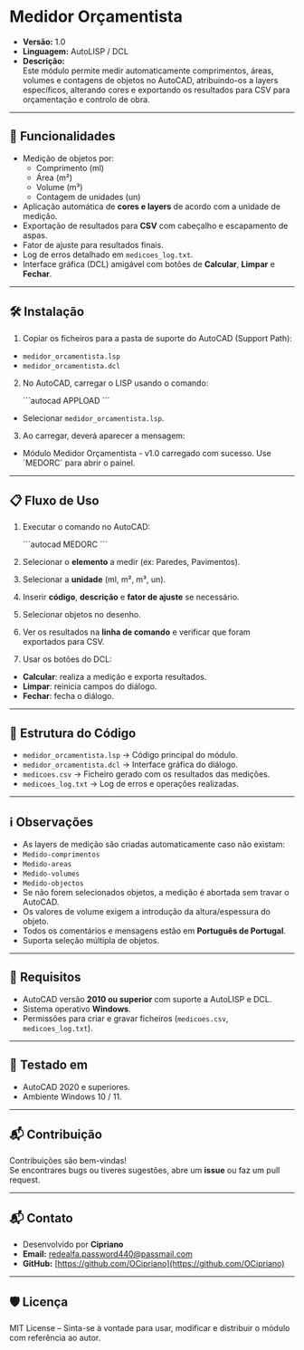 # Medidor Orçamentista

- **Versão:** 1.0  
- **Linguagem:** AutoLISP / DCL  
- **Descrição:**  
  Este módulo permite medir automaticamente comprimentos, áreas, volumes e contagens de objetos no AutoCAD, atribuindo-os a layers específicos, alterando cores e exportando os resultados para CSV para orçamentação e controlo de obra.

---

## 🚀 Funcionalidades

- Medição de objetos por:
  - Comprimento (ml)
  - Área (m²)
  - Volume (m³)
  - Contagem de unidades (un)
- Aplicação automática de **cores e layers** de acordo com a unidade de medição.
- Exportação de resultados para **CSV** com cabeçalho e escapamento de aspas.
- Fator de ajuste para resultados finais.
- Log de erros detalhado em `medicoes_log.txt`.
- Interface gráfica (DCL) amigável com botões de **Calcular**, **Limpar** e **Fechar**.

---

## 🛠️ Instalação

1. Copiar os ficheiros para a pasta de suporte do AutoCAD (Support Path):  

- `medidor_orcamentista.lsp`
- `medidor_orcamentista.dcl`

2. No AutoCAD, carregar o LISP usando o comando:

	´´´autocad
	APPLOAD
	´´´
	
- Selecionar `medidor_orcamentista.lsp`.  

3. Ao carregar, deverá aparecer a mensagem:

- Módulo Medidor Orçamentista - v1.0 carregado com sucesso. Use ´MEDORC´ para abrir o painel.

---

## 📋 Fluxo de Uso

1. Executar o comando no AutoCAD:

	´´´autocad
	MEDORC
	´´´

2. Selecionar o **elemento** a medir (ex: Paredes, Pavimentos).  
3. Selecionar a **unidade** (ml, m², m³, un).  
4. Inserir **código**, **descrição** e **fator de ajuste** se necessário.  
5. Selecionar objetos no desenho.  
6. Ver os resultados na **linha de comando** e verificar que foram exportados para CSV.  
7. Usar os botões do DCL:
- **Calcular**: realiza a medição e exporta resultados.
- **Limpar**: reinicia campos do diálogo.
- **Fechar**: fecha o diálogo.

---

## 📁 Estrutura do Código

- `medidor_orcamentista.lsp` → Código principal do módulo.  
- `medidor_orcamentista.dcl` → Interface gráfica do diálogo.  
- `medicoes.csv`             → Ficheiro gerado com os resultados das medições.  
- `medicoes_log.txt`         → Log de erros e operações realizadas.

---

## ℹ️ Observações

- As layers de medição são criadas automaticamente caso não existam:
- `Medido-comprimentos`
- `Medido-areas`
- `Medido-volumes`
- `Medido-objectos`
- Se não forem selecionados objetos, a medição é abortada sem travar o AutoCAD.
- Os valores de volume exigem a introdução da altura/espessura do objeto.
- Todos os comentários e mensagens estão em **Português de Portugal**.
- Suporta seleção múltipla de objetos.

---

## 🔧 Requisitos

- AutoCAD versão **2010 ou superior** com suporte a AutoLISP e DCL.
- Sistema operativo **Windows**.
- Permissões para criar e gravar ficheiros (`medicoes.csv`, `medicoes_log.txt`).  

---

## 🧪 Testado em

- AutoCAD 2020 e superiores.
- Ambiente Windows 10 / 11.  

---

## 📬 Contribuição

Contribuições são bem-vindas!  
Se encontrares bugs ou tiveres sugestões, abre um **issue** ou faz um pull request.

---

## 📬 Contato

- Desenvolvido por **Cipriano**  
- **Email:** redealfa.password440@passmail.com 
- **GitHub:** [https://github.com/OCipriano](https://github.com/OCipriano)

---

## 🛡️ Licença

MIT License – Sinta-se à vontade para usar, modificar e distribuir o módulo com referência ao autor.
